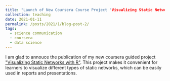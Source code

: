 ```yaml
---
title: "Launch of New Coursera Course Project "Visualizing Static Networks with R""
collection: teaching
date: 2021-01-11
permalink: /posts/2021/1/blog-post-2/
tags:
  - science communication
  - coursera
  - data science
---
```


I am glad to annouce the publication of my new coursera guided project ["Visualizing Static Networks with R"](https://www.coursera.org/projects/visualizing-static-networks-r). This project makes it convenient for learners to visualize different types of static networks, which can be easily used in reports and presentations.
